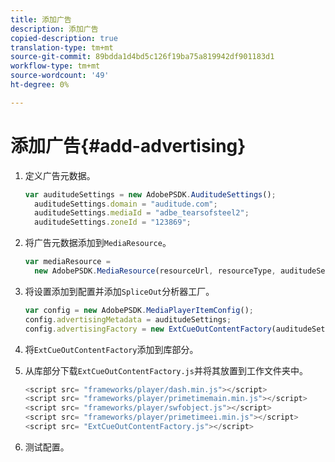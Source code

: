 ```yaml
---
title: 添加广告
description: 添加广告
copied-description: true
translation-type: tm+mt
source-git-commit: 89bdda1d4bd5c126f19ba75a819942df901183d1
workflow-type: tm+mt
source-wordcount: '49'
ht-degree: 0%

---
```



# 添加广告{#add-advertising}

1. 定义广告元数据。

   ```js
   var auditudeSettings = new AdobePSDK.AuditudeSettings(); 
     auditudeSettings.domain = "auditude.com"; 
     auditudeSettings.mediaId = "adbe_tearsofsteel2"; 
     auditudeSettings.zoneId = "123869";
   ```

1. 将广告元数据添加到`MediaResource`。

   ```js
   var mediaResource =  
     new AdobePSDK.MediaResource(resourceUrl, resourceType, auditudeSettings, false);
   ```

1. 将设置添加到配置并添加`SpliceOut`分析器工厂。

   ```js
   var config = new AdobePSDK.MediaPlayerItemConfig(); 
   config.advertisingMetadata = auditudeSettings; 
   config.advertisingFactory = new ExtCueOutContentFactory(auditudeSettings);
   ```

1. 将`ExtCueOutContentFactory`添加到库部分。
1. 从库部分下载`ExtCueOutContentFactory.js`并将其放置到工作文件夹中。

   ```js
   <script src= "frameworks/player/dash.min.js"></script> 
   <script src= "frameworks/player/primetimemain.min.js"></script> 
   <script src= "frameworks/player/swfobject.js"></script> 
   <script src= "frameworks/player/primetimeei.min.js"></script> 
   <script src= "ExtCueOutContentFactory.js"></script>
   ```

1. 测试配置。
